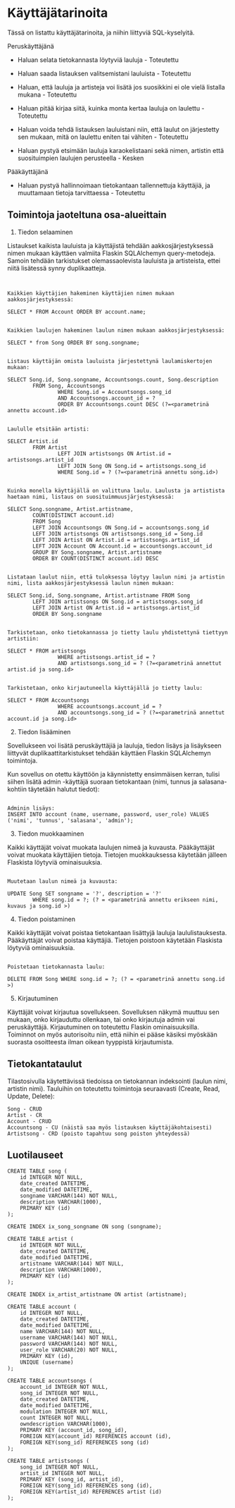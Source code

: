 # Käyttäjätarinoita

Tässä on listattu käyttäjätarinoita, ja niihin liittyviä SQL-kyselyitä. 


Peruskäyttäjänä

* Haluan selata tietokannasta löytyviä lauluja - Toteutettu
* Haluan saada listauksen valitsemistani lauluista - Toteutettu
* Haluan, että lauluja ja artisteja voi lisätä jos suosikkini ei ole vielä listalla mukana - Toteutettu
* Haluan pitää kirjaa siitä, kuinka monta kertaa lauluja on laulettu - Toteutettu
* Haluan voida tehdä listauksen lauluistani niin, että laulut on järjestetty sen mukaan, mitä on laulettu eniten tai vähiten - Toteutettu

* Haluan pystyä etsimään lauluja karaokelistaani sekä nimen, artistin että suosituimpien laulujen perusteella - Kesken


Pääkäyttäjänä

* Haluan pystyä hallinnoimaan tietokantaan tallennettuja käyttäjiä, ja muuttamaan tietoja tarvittaessa - Toteutettu


## Toimintoja jaoteltuna osa-alueittain

1. Tiedon selaaminen

Listaukset kaikista lauluista ja käyttäjistä tehdään aakkosjärjestyksessä nimen mukaan käyttäen valmiita Flaskin SQLAlchemyn query-metodeja. Samoin tehdään tarkistukset olemassaolevista lauluista ja artisteista, ettei niitä lisätessä synny duplikaatteja.


```Tiedon hakemisessa käytettyjä SQL-kyselyitä:


Kaikkien käyttäjien hakeminen käyttäjien nimen mukaan aakkosjärjestyksessä:

SELECT * FROM Account ORDER BY account.name;


Kaikkien laulujen hakeminen laulun nimen mukaan aakkosjärjestyksessä:

SELECT * from Song ORDER BY song.songname;


Listaus käyttäjän omista lauluista järjestettynä laulamiskertojen mukaan:

SELECT Song.id, Song.songname, Accountsongs.count, Song.description 
		FROM Song, Accountsongs
                WHERE Song.id = Accountsongs.song_id
                AND Accountsongs.account_id = ?
                ORDER BY Accountsongs.count DESC (?=<parametrinä annettu account.id>


Laululle etsitään artisti:

SELECT Artist.id 
		FROM Artist
                LEFT JOIN artistsongs ON Artist.id = artistsongs.artist_id 
                LEFT JOIN Song ON Song.id = artistsongs.song_id
                WHERE Song.id = ? (?=<parametrinä annettu song.id>)


Kuinka monella käyttäjällä on valittuna laulu. Laulusta ja artistista haetaan nimi, listaus on suosituimmuusjärjestyksessä:

SELECT Song.songname, Artist.artistname, 
		COUNT(DISTINCT account.id)
		FROM Song
		LEFT JOIN Accountsongs ON Song.id = accountsongs.song_id
		LEFT JOIN artistsongs ON artistsongs.song_id = Song.id
		LEFT JOIN Artist ON Artist.id = artistsongs.artist_id
		LEFT JOIN Account ON Account.id = accountsongs.account_id
		GROUP BY Song.songname, Artist.artistname
		ORDER BY COUNT(DISTINCT account.id) DESC


Listataan laulut niin, että tuloksessa löytyy laulun nimi ja artistin nimi, lista aakkosjärjestyksessä laulun nimen mukaan:

SELECT Song.id, Song.songname, Artist.artistname FROM Song
		LEFT JOIN artistsongs ON Song.id = artistsongs.song_id 
		LEFT JOIN Artist ON Artist.id = artistsongs.artist_id
		ORDER BY Song.songname


Tarkistetaan, onko tietokannassa jo tietty laulu yhdistettynä tiettyyn artistiin:

SELECT * FROM artistsongs
                WHERE artistsongs.artist_id = ?
                AND artistsongs.song_id = ? (?=<parametrinä annettut artist.id ja song.id> 


Tarkistetaan, onko kirjautuneella käyttäjällä jo tietty laulu:

SELECT * FROM Accountsongs
                WHERE accountsongs.account_id = ?
                AND accountsongs.song_id = ? (?=<parametrinä annettut account.id ja song.id> 

```

2. Tiedon lisääminen

Sovellukseen voi lisätä peruskäyttäjiä ja lauluja, tiedon lisäys ja lisäykseen liittyvät duplikaattitarkistukset tehdään käyttäen Flaskin SQLAlchemyn toimintoja.

Kun sovellus on otettu käyttöön ja käynnistetty ensimmäisen kerran, tulisi siihen lisätä admin -käyttäjä suoraan tietokantaan (nimi, tunnus ja salasana- kohtiin täytetään halutut tiedot):


``` Tiedon lisäämistä SQL:llä:

Adminin lisäys:
INSERT INTO account (name, username, password, user_role) VALUES ('nimi', 'tunnus', 'salasana', 'admin');

```

3. Tiedon muokkaaminen 

Kaikki käyttäjät voivat muokata laulujen nimeä ja kuvausta. Pääkäyttäjät voivat muokata käyttäjien tietoja.
Tietojen muokkauksessa käytetään jälleen Flaskista löytyviä ominaisuuksia.

``` Tiedon muokkausta SQL:llä:

Muutetaan laulun nimeä ja kuvausta:

UPDATE Song SET songname = '?', description = '?' 
		WHERE song.id = ?; (? = <parametrinä annettu erikseen nimi, kuvaus ja song.id >)

```

4. Tiedon poistaminen

Kaikki käyttäjät voivat poistaa tietokantaan lisättyjä lauluja laululistauksesta. Pääkäyttäjät voivat poistaa käyttäjiä. Tietojen poistoon käytetään Flaskista löytyviä ominaisuuksia.

``` Tiedon poistamista SQL:llä:

Poistetaan tietokannasta laulu:

DELETE FROM Song WHERE song.id = ?; (? = <parametrinä annettu song.id >)

```

5. Kirjautuminen

Käyttäjät voivat kirjautua sovellukseen. Sovelluksen näkymä muuttuu sen mukaan, onko kirjauduttu ollenkaan, tai onko kirjautuja admin vai peruskäyttäjä. Kirjautuminen on toteutettu Flaskin ominaisuuksilla. Toiminnot on myös autorisoitu niin, että niihin ei pääse käsiksi myöskään suorasta osoitteesta ilman oikean tyyppistä kirjautumista.


## Tietokantataulut

Tilastosivulla käytettävissä tiedoissa on tietokannan indeksointi (laulun nimi, artistin nimi).
Tauluihin on toteutettu toimintoja seuraavasti (Create, Read, Update, Delete):

```
Song - CRUD
Artist - CR
Account - CRUD
Accountsong - CU (näistä saa myös listauksen käyttäjäkohtaisesti)
Artistsong - CRD (poisto tapahtuu song poiston yhteydessä)
```

## Luotilauseet

```
CREATE TABLE song (
	id INTEGER NOT NULL, 
	date_created DATETIME, 
	date_modified DATETIME, 
	songname VARCHAR(144) NOT NULL, 
	description VARCHAR(1000), 
	PRIMARY KEY (id)
);

CREATE INDEX ix_song_songname ON song (songname);

CREATE TABLE artist (
	id INTEGER NOT NULL, 
	date_created DATETIME, 
	date_modified DATETIME, 
	artistname VARCHAR(144) NOT NULL, 
	description VARCHAR(1000), 
	PRIMARY KEY (id)
);

CREATE INDEX ix_artist_artistname ON artist (artistname);

CREATE TABLE account (
	id INTEGER NOT NULL, 
	date_created DATETIME, 
	date_modified DATETIME, 
	name VARCHAR(144) NOT NULL, 
	username VARCHAR(144) NOT NULL, 
	password VARCHAR(144) NOT NULL, 
	user_role VARCHAR(20) NOT NULL, 
	PRIMARY KEY (id), 
	UNIQUE (username)
);

CREATE TABLE accountsongs (
	account_id INTEGER NOT NULL, 
	song_id INTEGER NOT NULL, 
	date_created DATETIME, 
	date_modified DATETIME, 
	modulation INTEGER NOT NULL, 
	count INTEGER NOT NULL, 
	owndescription VARCHAR(1000), 
	PRIMARY KEY (account_id, song_id), 
	FOREIGN KEY(account_id) REFERENCES account (id), 
	FOREIGN KEY(song_id) REFERENCES song (id)
);

CREATE TABLE artistsongs (
	song_id INTEGER NOT NULL, 
	artist_id INTEGER NOT NULL, 
	PRIMARY KEY (song_id, artist_id), 
	FOREIGN KEY(song_id) REFERENCES song (id), 
	FOREIGN KEY(artist_id) REFERENCES artist (id)
);
```





